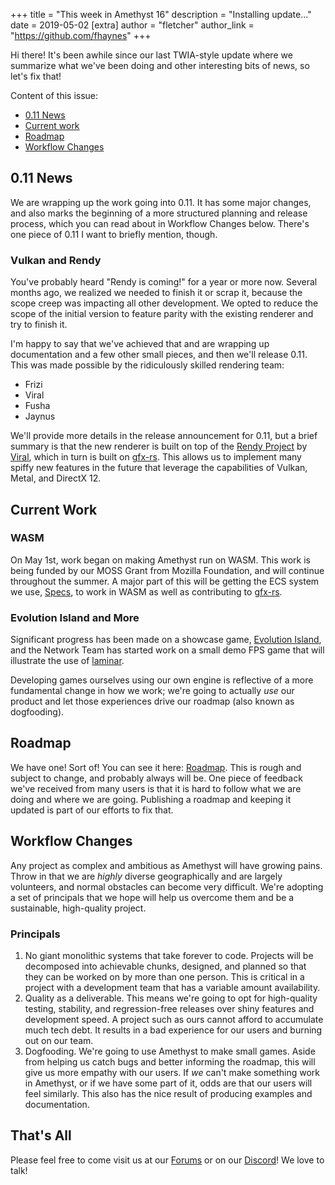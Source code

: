 +++
title = "This week in Amethyst 16"
description = "Installing update..."
date = 2019-05-02
[extra]
author = "fletcher"
author_link = "https://github.com/fhaynes"
+++

Hi there! It's been awhile since our last TWIA-style update where we summarize what we've been doing and other interesting bits of news, so let's fix that!

Content of this issue:

* [0.11 News](#0.11-news)
* [Current work](#current-work)
* [Roadmap](#roadmap)
* [Workflow Changes](#workflow-changes)

## 0.11 News

We are wrapping up the work going into 0.11. It has some major changes, and also marks the beginning of a more structured planning and release process, which you can read about in Workflow Changes below. There's one piece of 0.11 I want to briefly mention, though.

### Vulkan and Rendy

You've probably heard "Rendy is coming!" for a year or more now. Several months ago, we realized we needed to finish it or scrap it, because the scope creep was impacting all other development. We opted to reduce the scope of the initial version to feature parity with the existing renderer and try to finish it.

I'm happy to say that we've achieved that and are wrapping up documentation and a few other small pieces, and then we'll release 0.11. This was made possible by the ridiculously skilled rendering team:

- Frizi
- Viral
- Fusha
- Jaynus

We'll provide more details in the release announcement for 0.11, but a brief summary is that the new renderer is built on top of the [Rendy Project](https://github.com/amethyst/rendy) by [Viral](https://github.com/omni-viral), which in turn is built on [gfx-rs](https://github.com/gfx-rs/gfx). This allows us to implement many spiffy new features in the future that leverage the capabilities of Vulkan, Metal, and DirectX 12.

## Current Work

### WASM

On May 1st, work began on making Amethyst run on WASM. This work is being funded by our MOSS Grant from Mozilla Foundation, and will continue throughout the summer. A major part of this will be getting the ECS system we use, [Specs](https://github.com/slide-rs/specs), to work in WASM as well as contributing to [gfx-rs](https://github.com/gfx-rs/gfx).

### Evolution Island and More

Significant progress has been made on a showcase game, [Evolution Island](https://github.com/amethyst/evoli), and the Network Team has started work on a small demo FPS game that will illustrate the use of [laminar](https://github.com/amethyst/laminar).

Developing games ourselves using our own engine is reflective of a more fundamental change in how we work; we're going to actually _use_ our product and let those experiences drive our roadmap (also known as dogfooding).

## Roadmap

We have one! Sort of! You can see it here: [Roadmap](https://amethyst.rs/roadmap). This is rough and subject to change, and probably always will be. One piece of feedback we've received from many users is that it is hard to follow what we are doing and where we are going. Publishing a roadmap and keeping it updated is part of our efforts to fix that.

## Workflow Changes

Any project as complex and ambitious as Amethyst will have growing pains. Throw in that we are _highly_ diverse geographically and are largely volunteers, and normal obstacles can become very difficult. We're adopting a set of principals that we hope will help us overcome them and be a sustainable, high-quality project.

### Principals

1. No giant monolithic systems that take forever to code. Projects will be decomposed into achievable chunks, designed, and planned so that they can be worked on by more than one person. This is critical in a project with a development team that has a variable amount availability.
2. Quality as a deliverable. This means we're going to opt for high-quality testing, stability, and regression-free releases over shiny features and development speed. A project such as ours cannot afford to accumulate much tech debt. It results in a bad experience for our users and burning out on our team. 
3. Dogfooding. We're going to use Amethyst to make small games. Aside from helping us catch bugs and better informing the roadmap, this will give us more empathy with our users. If _we_ can't make something work in Amethyst, or if we have some part of it, odds are that our users will feel similarly. This also has the nice result of producing examples and documentation.

## That's All

Please feel free to come visit us at our [Forums](https://community.amethyst.rs) or on our [Discord](https://discord.gg/amethyst)! We love to talk!

